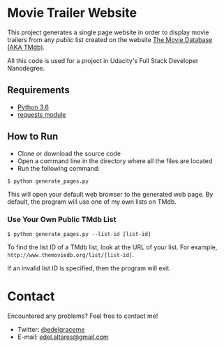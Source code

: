 # Movie Trailer Website

This project generates a single page website in order to display movie trailers from any *public* list created on the website [The Movie Database (AKA TMdb)](http://themoviedb.org).

All this code is used for a project in Udacity's Full Stack Developer Nanodegree.

## Requirements

* [Python 3.6](https://www.python.org/downloads/)
* [requests module](http://docs.python-requests.org/en/master/user/install/#install)

## How to Run

* Clone or download the source code 
* Open a command line in the directory where all the files are located
* Run the following command:

```
$ python generate_pages.py
```

This will open your default web browser to the generated web page. By default, the program will use one of my own lists on TMdb.

### Use Your Own Public TMdb List

```
$ python generate_pages.py --list-id [list-id]
```

To find the list ID of a TMdb list, look at the URL of your list. For example, `http://www.themoviedb.org/list/[list-id]`.

If an invalid list ID is specified, then the program will exit.

# Contact

Encountered any problems? Feel free to contact me!

* Twitter: [@edelgraceme](http://twitter.com/edelgraceme)
* E-mail: edel.altares@gmail.com
